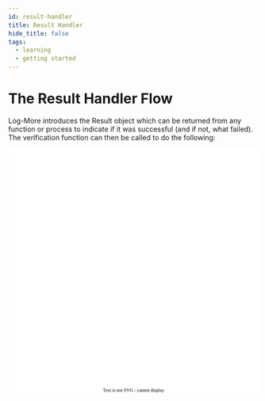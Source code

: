 ```yaml
---
id: result-handler
title: Result Handler
hide_title: false
tags:
  - learning
  - getting started
---
```


# The Result Handler Flow

Log-More introduces the Result object which can be returned from any function or process to indicate if it was successful (and if not, what failed). The verification function can then be called to do the following:

![Result Handler Flow](/img/flow.svg)